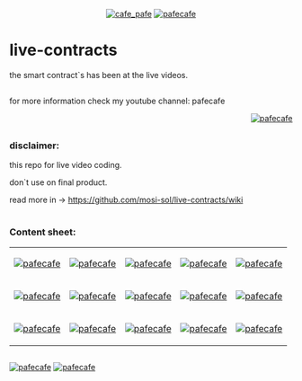 <p align="center"> 
  <a href="https://twitter.com/cafe_pafe" target="blank"><img src="https://img.shields.io/twitter/follow/cafe_pafe?logo=twitter&style=plastic&labelColor=334455" alt="cafe_pafe" /></a> 
<a href="https://youtube.com/pafecafe" target="blank"><img src="https://img.shields.io/badge/youtube-watch-red/follow/cafe_pafe?logo=youtube&style=plastic&logoColor=red&labelColor=334455" alt="pafecafe" /></a> 
</p>

# live-contracts
the smart contract`s has been at the live videos.
##
for more information check my youtube channel: pafecafe
<p align="right"> 
<a href="https://mosi-sol.github.io/live-contracts/" target="blank">
    <img src="https://img.shields.io/badge/HOME-PAGE-black?style=flat-square&logo=solidity&logoColor=black" alt="pafecafe" /></a> 
</p>

##

### disclaimer:

this repo for live video coding.

don`t use on final product.

read more in -> https://github.com/mosi-sol/live-contracts/wiki

#
### Content sheet:

<table>
  <tr>
    <td>
    <p align="left"> 
      <a href="https://github.com/mosi-sol/live-contracts" target="blank">
        <img src="https://img.shields.io/badge/episide%2001-SecureSendToken.sol-black?style=flat-square&logo=solidity&logoColor=black" alt="pafecafe" /></a> 
      </p>
      </td><td>
      <p align="left"> 
      <a href="https://github.com/mosi-sol/live-contracts" target="blank">
        <img src="https://img.shields.io/badge/episide%2002-DeposiWithdraw.sol-black?style=flat-square&logo=solidity&logoColor=black" alt="pafecafe" /></a> 
      </p>
      </td><td>
      <p align="left"> 
      <a href="https://github.com/mosi-sol/live-contracts" target="blank">
        <img src="https://img.shields.io/badge/episide%2003-FactoryPattern.sol-black?style=flat-square&logo=solidity&logoColor=black" alt="pafecafe" /></a> 
      </p>
      </td><td>
      <p align="left"> 
      <a href="https://github.com/mosi-sol/live-contracts" target="blank">
        <img src="https://img.shields.io/badge/episide%2004-MicroBank.sol-black?style=flat-square&logo=solidity&logoColor=black" alt="pafecafe" /></a> 
      </p>
      </td><td>
      <p align="left"> 
      <a href="https://github.com/mosi-sol/live-contracts" target="blank">
        <img src="https://img.shields.io/badge/episide%2005-SimpleLottery.sol-black?style=flat-square&logo=solidity&logoColor=black" alt="pafecafe" /></a> 
      </p>
      </td></tr><tr><td>
      <p align="left"> 
      <a href="https://github.com/mosi-sol/live-contracts" target="blank">
        <img src="https://img.shields.io/badge/episide%2006-StakeNftForReward.sol-black?style=flat-square&logo=solidity&logoColor=black" alt="pafecafe" /></a> 
      </p>
      </td><td>
      <p align="left"> 
      <a href="https://github.com/mosi-sol/live-contracts" target="blank">
        <img src="https://img.shields.io/badge/episide%2007-ErrorHandling.sol-black?style=flat-square&logo=solidity&logoColor=black" alt="pafecafe" /></a> 
      </p>
      </td><td>
      <p align="left"> 
      <a href="https://github.com/mosi-sol/live-contracts" target="blank">
        <img src="https://img.shields.io/badge/episide%2008-LotteryPart2.sol-black?style=flat-square&logo=solidity&logoColor=black" alt="pafecafe" /></a> 
      </p>
      </td><td>
      <p align="left"> 
      <a href="https://github.com/mosi-sol/live-contracts" target="blank">
        <img src="https://img.shields.io/badge/episide%2009-TodoListPart1.sol-black?style=flat-square&logo=solidity&logoColor=black" alt="pafecafe" /></a> 
      </p>
      </td><td>
      <p align="left"> 
      <a href="https://github.com/mosi-sol/live-contracts" target="blank">
        <img src="https://img.shields.io/badge/episide%2010-CRUD.sol-black?style=flat-square&logo=solidity&logoColor=black" alt="pafecafe" /></a> 
      </p>
      </td></tr><tr><td>
    <p align="left"> 
      <a href="https://github.com/mosi-sol/live-contracts" target="blank">
        <img src="https://img.shields.io/badge/episide%2011-HashAlgorithm.sol-black?style=flat-square&logo=solidity&logoColor=black" alt="pafecafe" /></a> 
      </p>
      </td><td>
      <p align="left"> 
      <a href="https://github.com/mosi-sol/live-contracts" target="blank">
        <img src="https://img.shields.io/badge/episide%2012-TransferOwner.sol-black?style=flat-square&logo=solidity&logoColor=black" alt="pafecafe" /></a> 
      </p>
      </td><td>
      <p align="left"> 
      <a href="https://github.com/mosi-sol/live-contracts" target="blank">
        <img src="https://img.shields.io/badge/episide%2013-DynamicMap.sol-black?style=flat-square&logo=solidity&logoColor=black" alt="pafecafe" /></a> 
      </p>
      </td><td>
      <p align="left"> 
      <a href="https://github.com/mosi-sol/live-contracts" target="blank">
        <img src="https://img.shields.io/badge/episide%2014-SimpleCargo.sol-black?style=flat-square&logo=solidity&logoColor=black" alt="pafecafe" /></a> 
      </p>
      </td><td>
      <p align="left"> 
      <a href="https://github.com/mosi-sol/live-contracts" target="blank">
        <img src="https://img.shields.io/badge/episide%2015-EncodeHash.sol-black?style=flat-square&logo=solidity&logoColor=black" alt="pafecafe" /></a> 
      </p>
    </td>
  </tr>
</table>

##
<div>
<span align="left"> 
<a href="https://img.shields.io/github/license/mosi-sol/live-contracts" target="blank">
  <img src="https://img.shields.io/github/license/mosi-sol/live-contracts" alt="pafecafe" /></a> 
</span>
<span align="center"> 
<a href="https://img.shields.io/twitter/url?url=https%3A%2F%2Fgithub.com%2Fmosi-sol%2Flive-contracts" target="blank"><img src="https://img.shields.io/twitter/url?url=https%3A%2F%2Fgithub.com%2Fmosi-sol%2Flive-contracts" alt="pafecafe" /></a> 
</span>
</div>


